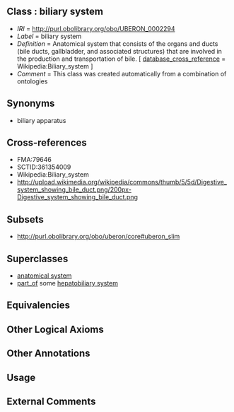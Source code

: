 
## Class : biliary system

 * *IRI* = http://purl.obolibrary.org/obo/UBERON_0002294
 * *Label* = biliary system
 * *Definition* = Anatomical system that consists of the organs and ducts (bile ducts, gallbladder, and associated structures) that are involved in the production and transportation of bile. [ [database_cross_reference](../../ef/oboInOwl#hasDbXref.md) = Wikipedia:Biliary_system ]
 * *Comment* = This class was created automatically from a combination of ontologies

## Synonyms

 * biliary apparatus

## Cross-references

 * FMA:79646
 * SCTID:361354009
 * Wikipedia:Biliary_system
 * http://upload.wikimedia.org/wikipedia/commons/thumb/5/5d/Digestive_system_showing_bile_duct.png/200px-Digestive_system_showing_bile_duct.png

## Subsets

 * http://purl.obolibrary.org/obo/uberon/core#uberon_slim

## Superclasses

 * [anatomical system](../../UBERON/67/UBERON_0000467.md)
 * [part_of](../../BFO/50/BFO_0000050.md) some [hepatobiliary system](../../UBERON/23/UBERON_0002423.md)

## Equivalencies


## Other Logical Axioms


## Other Annotations


## Usage


## External Comments

